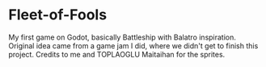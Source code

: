 # Fleet-of-Fools
My first game on Godot, basically Battleship with Balatro inspiration. Original idea came from a game jam I did, where we didn't get to finish this project.
Credits to me and TOPLAOGLU Maitaihan for the sprites.
